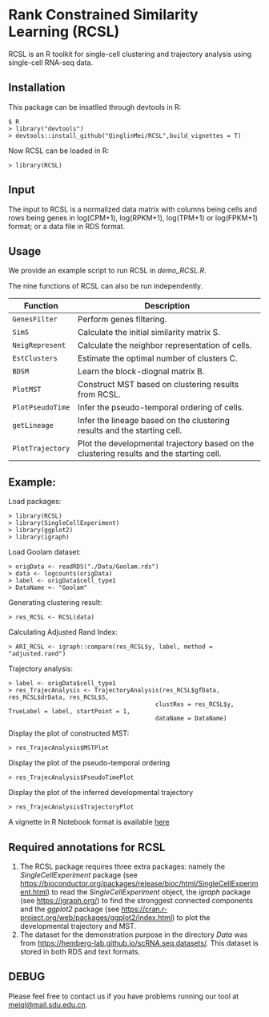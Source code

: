 # Rank Constrained Similarity Learning (RCSL)
RCSL is an R toolkit for single-cell clustering and trajectory analysis using single-cell RNA-seq data.

## Installation
This package can be insatlled through devtools in R:
```{r}
$ R
> library("devtools")
> devtools::install_github("QinglinMei/RCSL",build_vignettes = T)
```
Now RCSL can be loaded in R:
```{r}
> library(RCSL)
```
## Input

The input to RCSL is a normalized data matrix with columns being cells and rows being genes in log(CPM+1), log(RPKM+1), log(TPM+1) or log(FPKM+1) format; or a data file in RDS format.

## Usage

We provide an example script to run RCSL in *demo_RCSL.R*. 

The nine functions of RCSL can also be run independently.

Function | Description
-----------|----------
`GenesFilter` | Perform genes filtering.
`SimS` | Calculate the initial similarity matrix S.
`NeigRepresent` | Calculate the neighbor representation of cells.
`EstClusters` | Estimate the optimal number of clusters C.
`BDSM` | Learn the block-diognal matrix B.
`PlotMST` | Construct MST based on clustering results from RCSL.
`PlotPseudoTime` | Infer the pseudo-temporal ordering of cells.
`getLineage` | Infer the lineage based on the clustering results and the starting cell.
`PlotTrajectory` | Plot the developmental trajectory based on the clustering results and the starting cell.

## Example:

Load packages:
```{r}
> library(RCSL)
> library(SingleCellExperiment)
> library(ggplot2)
> library(igraph)
```
Load Goolam dataset:
```{r}
> origData <- readRDS("./Data/Goolam.rds")
> data <- logcounts(origData)
> label <- origData$cell_type1
> DataName <- "Goolam"
```
Generating clustering result:
```{r}
> res_RCSL <- RCSL(data)
```
Calculating Adjusted Rand Index:
```{r}
> ARI_RCSL <- igraph::compare(res_RCSL$y, label, method = "adjusted.rand")
```
Trajectory analysis:
```{r}
> label <- origData$cell_type1
> res_TrajecAnalysis <- TrajectoryAnalysis(res_RCSL$gfData, res_RCSL$drData, res_RCSL$S,
                                         clustRes = res_RCSL$y, TrueLabel = label, startPoint = 1,
                                         dataName = DataName)
```
Display the plot of constructed MST: 
```{r}
> res_TrajecAnalysis$MSTPlot
```
Display the plot of the pseudo-temporal ordering 
```{r}
> res_TrajecAnalysis$PseudoTimePlot
```
Display the plot of the inferred developmental trajectory
```{r}
> res_TrajecAnalysis$TrajectoryPlot
```
A vignette in R Notebook format is available [here](https://github.com/QinglinMei/RCSL/blob/master/vignettes/RCSL.Rmd)

## Required annotations for RCSL

1) The RCSL package requires three extra packages: namely the *SingleCellExperiment* package (see https://bioconductor.org/packages/release/bioc/html/SingleCellExperiment.html) to read the *SingleCellExperiment* object, the *igraph* package (see https://igraph.org/) to find the stronggest connected components and the *ggplot2* package (see https://cran.r-project.org/web/packages/ggplot2/index.html) to plot the developmental trajectory and MST.
2) The dataset for the demonstration purpose in the directory *Data* was from https://hemberg-lab.github.io/scRNA.seq.datasets/. This dataset is stored in both RDS and text formats.


## DEBUG

Please feel free to contact us if you have problems running our tool at meiql@mail.sdu.edu.cn.




